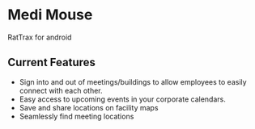 # Medi Mouse #

RatTrax for android

## Current Features ##

  * Sign into and out of meetings/buildings to allow employees to easily connect with each other.
  * Easy access to upcoming events in your corporate calendars.
  * Save and share locations on facility maps
  * Seamlessly find meeting locations